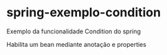 # spring-exemplo-condition

Exemplo da funcionalidade Condition do spring

Habilita um bean mediante anotação e properties
